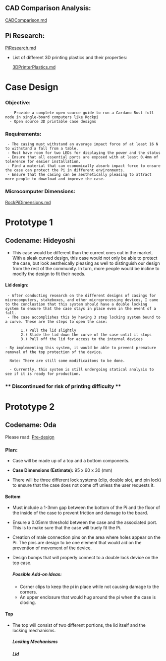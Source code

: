 ## CAD Comparison Analysis:

[CADComparison.md](docs/CADComparison.md)

## Pi Research:
[PiResearch.md](docs/PiResearch.md)

* List of different 3D printing plastics and their properties: 

   [3DPrinterPlastics.md](docs/3DPrinterPlastics.md)
# Case Design
### Objective:
      - Provide a complete open source guide to run a Cardano Rust full node in single-board computers like Rockpi
      - Open source 3D printable case designs
     

### Requirements:
     - The casing must withstand an average impact force of at least 16 N to withstand a fall from a table. 
     - Must have room for two LEDs for displaying the power and the status
     - Ensure that all essential ports are exposed with at least 0.4mm of tolerence for easier installation. 
     - Find a material that can economically absorb impact force to ensure the case can protect the Pi in different environments. 
     - Ensure that the casing can be aesthetically pleasing to attract more people to download and improve the case. 

### Microcomputer Dimensions:

[RockPiDimensions.md](docs/RockPiDimensions.md)    

# Prototype 1 
## Codename: Hideyoshi 

- This case would be different than the current ones out in the market. With a sleak curved design, this case would not only be able to protect the case, but look aestheically pleasing as well to distinguish our design from the rest of the community. In turn, more people would be incline to modify the design to fit their needs. 

#### Lid design: 
     - After conducting research on the different designs of casings for microcomputers, stakeboxes, and other microprocessing devices, I came to the conclustion that this system should have a double locking system to ensure that the case stays in place even in the event of a fall. 
     - The case accomplishes this by having 3 step locking system bound to a curve. These are the steps to open the case: 
         
           1.) Pull the lid slightly
           2.) Slide the lid down the curve of the case until it stops
           3.) Pull off the lid for access to the internal devices
      
    - By implementing this system, it would be able to prevent premature removal of the top protection of the device.

      Note: There are still some modificaitons to be done. 

      - Currently, this system is still undergoing statical analysis to see if it is ready for production. 

### ** **Discontinued for risk of printing difficulty** **

# Prototype 2 
## Codename: Oda

Please read: 
[Pre-design](docs/Pre-design.md)

### Plan:
 - Case will be made up of a top and a bottom components.

 - **Case Dimensions (Estimate):** 95 x 60 x 30 (mm) 
 - There will be three different lock systems (clip, double slot, and pin lock) to ensure that the case does not come off unless the user requests it. 

 #### Bottom 

  - Must include a 1-3mm gap between the bottom of the Pi and the floor of the inside of the case to prevent friction and damage to the board. 
  
  - Ensure a 0.05mm threshold between the case and the associated port. This is to make sure that the case will truely fit the Pi. 
  - Creation of male connection pins on the area where holes appear on the Pi. The pins are design to be one element that would aid on the prevention of movement of the device.
  - Design bumps that will properly connect to a double lock device on the top case.

     ##### Possible Add-on Ideas:
     - Corner clips to keep the pi in place while not causing damage to the corners.
     - An upper enclosure that would hug around the pi when the case is closing.

 #### Top 
   - The top will consist of two different portions, the lid itself and the locking mechanisms. 
      ##### Locking Mechanisms
      
      ##### Lid